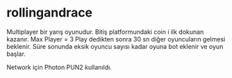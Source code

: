 # rollingandrace
Multiplayer bir yarış oyunudur.
Bitiş platformundaki coin i ilk dokunan kazanır.
Max Player = 3
Play dedikten sonra 30 sn diğer oyuncuların gelmesi beklenir. Süre sonunda eksik oyuncu sayısı kadar oyuna bot eklenir ve oyun başlar.

Network için Photon PUN2 kullanıldı.
